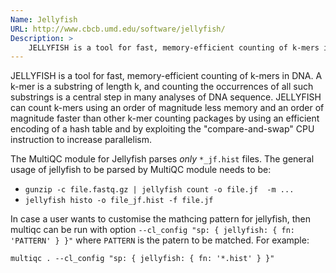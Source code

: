 ```yaml
---
Name: Jellyfish
URL: http://www.cbcb.umd.edu/software/jellyfish/
Description: >
    JELLYFISH is a tool for fast, memory-efficient counting of k-mers in DNA.
---
```


JELLYFISH is a tool for fast, memory-efficient counting of k-mers in DNA. A k-mer is a substring of length k, and counting the occurrences of all such substrings is a central step in many analyses of DNA sequence. JELLYFISH can count k-mers using an order of magnitude less memory and an order of magnitude faster than other k-mer counting packages by using an efficient encoding of a hash table and by exploiting the "compare-and-swap" CPU instruction to increase parallelism.

The MultiQC module for Jellyfish parses *only* `*_jf.hist` files. The general usage of jellyfish to be parsed by MultiQC module needs to be:

 - `gunzip -c file.fastq.gz | jellyfish count -o file.jf  -m ...`
 - `jellyfish histo -o file_jf.hist -f file.jf`

In case a user wants to customise the mathcing pattern for jellyfish, then multiqc can be run with option `--cl_config "sp: { jellyfish: { fn: 'PATTERN' } }"` where `PATTERN` is the patern to be matched. For example:

```
multiqc . --cl_config "sp: { jellyfish: { fn: '*.hist' } }"
```
